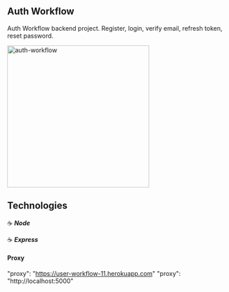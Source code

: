 ## Auth Workflow

Auth Workflow backend project. Register, login, verify email, refresh token, reset password.

<img width="326" alt="auth-workflow" src="https://user-images.githubusercontent.com/43181662/169139368-66d50389-55cd-4729-b83d-12f32978c564.png">

## Technologies

:coffee: **_Node_**

:coffee: **_Express_**

#### Proxy

"proxy": "https://user-workflow-11.herokuapp.com"
"proxy": "http://localhost:5000"
